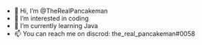 - 👋 Hi, I’m @TheRealPancakeman
- 👀 I’m interested in coding 
- 🌱 I’m currently learning Java
- 📫 You can reach me on discrod: the_real_pancakeman#0058
